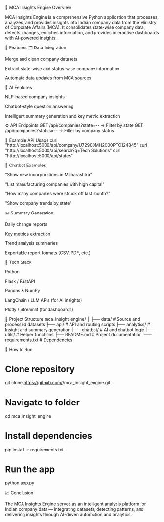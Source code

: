 🧩 MCA Insights Engine
Overview

MCA Insights Engine is a comprehensive Python application that processes, analyzes, and provides insights into Indian company data from the Ministry of Corporate Affairs (MCA).
It consolidates state-wise company data, detects changes, enriches information, and provides interactive dashboards with AI-powered insights.

🚀 Features
🗂️ Data Integration

Merge and clean company datasets

Extract state-wise and status-wise company information

Automate data updates from MCA sources

🧠 AI Features

NLP-based company insights

Chatbot-style question answering

Intelligent summary generation and key metric extraction

⚙️ API Endpoints
GET /api/companies?state=--     → Filter by state
GET /api/companies?status=--    → Filter by company status

🧪 Example API Usage
curl "http://localhost:5000/api/company/U72900MH2000PTC124845"
curl "http://localhost:5000/api/search?q=Tech Solutions"
curl "http://localhost:5000/api/states"

💬 Chatbot Examples

"Show new incorporations in Maharashtra"

"List manufacturing companies with high capital"

"How many companies were struck off last month?"

"Show company trends by state"

📊 Summary Generation

Daily change reports

Key metrics extraction

Trend analysis summaries

Exportable report formats (CSV, PDF, etc.)

🧰 Tech Stack

Python

Flask / FastAPI

Pandas & NumPy

LangChain / LLM APIs (for AI insights)

Plotly / Streamlit (for dashboards)

📁 Project Structure
mca_insight_engine/
│
├── data/                     # Source and processed datasets
├── api/                      # API and routing scripts
├── analytics/                # Insight and summary generation
├── chatbot/                  # AI and chatbot logic
├── utils/                    # Helper functions
├── README.md                 # Project documentation
└── requirements.txt          # Dependencies

🏁 How to Run
# Clone repository
git clone https://github.com/<your-username>/mca_insight_engine.git

# Navigate to folder
cd mca_insight_engine

# Install dependencies
pip install -r requirements.txt

# Run the app
python app.py

📈 Conclusion

The MCA Insights Engine serves as an intelligent analysis platform for Indian company data — integrating datasets, detecting patterns, and delivering insights through AI-driven automation and analytics.
